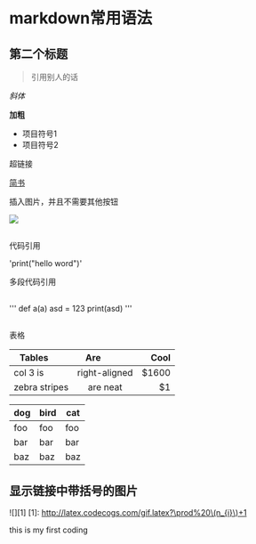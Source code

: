 # markdown常用语法
## 第二个标题

> 引用别人的话

*斜体*

**加粗**

- 项目符号1
- 项目符号2

超链接

[简书](http://www.jianshu.com)

插入图片，并且不需要其他按钮

![](http://upload-images.jianshu.io/upload_images/259-0ad0d0bfc1c608b6.jpg?imageMogr2/auto-orient/strip%7CimageView2/2/w/1240)
##
代码引用

'print("hello word")'

多段代码引用
##
'''
def a(a)
    asd = 123
    print(asd)
'''
##
表格

| Tables        | Are           | Cool  |
| ------------- |:-------------:| -----:|
| col 3 is      | right-aligned | $1600 |
| zebra stripes | are neat      |    $1 |


dog | bird | cat
----|------|----
foo | foo  | foo
bar | bar  | bar
baz | baz  | baz

## 显示链接中带括号的图片

![][1]
[1]: http://latex.codecogs.com/gif.latex?\prod%20\(n_{i}\)+1


this is my first coding
